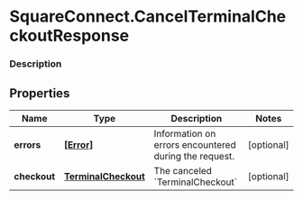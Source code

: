 # SquareConnect.CancelTerminalCheckoutResponse

### Description



## Properties
Name | Type | Description | Notes
------------ | ------------- | ------------- | -------------
**errors** | [**[Error]**](Error.md) | Information on errors encountered during the request. | [optional] 
**checkout** | [**TerminalCheckout**](TerminalCheckout.md) | The canceled &#x60;TerminalCheckout&#x60; | [optional] 


